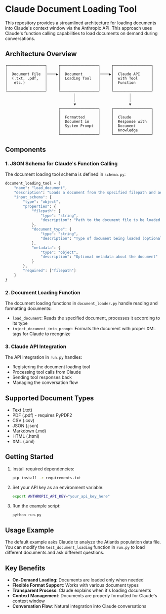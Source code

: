 # Claude Document Loading Tool

This repository provides a streamlined architecture for loading documents into Claude's context window via the Anthropic API. This approach uses Claude's function calling capabilities to load documents on demand during conversations.

## Architecture Overview

```
┌─────────────────┐     ┌─────────────────┐     ┌─────────────────┐
│                 │     │                 │     │                 │
│  Document File  │────▶│  Document       │────▶│  Claude API     │
│  (.txt, .pdf,   │     │  Loading Tool   │     │  with Tool      │
│   etc.)         │     │                 │     │  Function       │
│                 │     │                 │     │                 │
└─────────────────┘     └─────────────────┘     └─────────────────┘
                               │                        │
                               │                        │
                               ▼                        ▼
                        ┌─────────────────┐     ┌─────────────────┐
                        │                 │     │                 │
                        │  Formatted      │     │  Claude         │
                        │  Document in    │     │  Response with  │
                        │  System Prompt  │     │  Document       │
                        │                 │     │  Knowledge      │
                        └─────────────────┘     └─────────────────┘
```

## Components

### 1. JSON Schema for Claude's Function Calling

The document loading tool schema is defined in `schema.py`:

```python
document_loading_tool = {
    "name": "load_document",
    "description": "Loads a document from the specified filepath and adds it to the context window.",
    "input_schema": {
        "type": "object",
        "properties": {
            "filepath": {
                "type": "string",
                "description": "Path to the document file to be loaded into the context window"
            },
            "document_type": {
                "type": "string",
                "description": "Type of document being loaded (optional - will try to infer from file extension if not provided)"
            },
            "metadata": {
                "type": "object",
                "description": "Optional metadata about the document"
            }
        },
        "required": ["filepath"]
    }
}
```

### 2. Document Loading Function

The document loading functions in `document_loader.py` handle reading and formatting documents:

- `load_document`: Reads the specified document, processes it according to its type
- `inject_document_into_prompt`: Formats the document with proper XML tags for Claude to recognize

### 3. Claude API Integration

The API integration in `run.py` handles:
- Registering the document loading tool
- Processing tool calls from Claude
- Sending tool responses back
- Managing the conversation flow

## Supported Document Types

- Text (.txt)
- PDF (.pdf) - requires PyPDF2
- CSV (.csv)
- JSON (.json)
- Markdown (.md)
- HTML (.html)
- XML (.xml)

## Getting Started

1. Install required dependencies:
   ```bash
   pip install -r requirements.txt
   ```

2. Set your API key as an environment variable:
   ```bash
   export ANTHROPIC_API_KEY="your_api_key_here"
   ```

3. Run the example script:
   ```bash
   python run.py
   ```

## Usage Example

The default example asks Claude to analyze the Atlantis population data file. You can modify the `test_document_loading` function in `run.py` to load different documents and ask different questions.

## Key Benefits

- **On-Demand Loading**: Documents are loaded only when needed
- **Flexible Format Support**: Works with various document types
- **Transparent Process**: Claude explains when it's loading documents
- **Context Management**: Documents are properly formatted for Claude's context window
- **Conversation Flow**: Natural integration into Claude conversations
